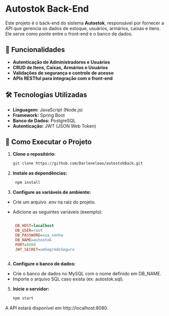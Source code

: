 # Autostok Back-End

Este projeto é o back-end do sistema **Autostok**, responsável por fornecer a API que gerencia os dados de estoque, usuários, armários, caixas e itens. Ele serve como ponte entre o front-end e o banco de dados.

## 📌 Funcionalidades

- **Autenticação de Administradores e Usuários**
- **CRUD de Itens, Caixas, Armários e Usuários**
- **Validações de segurança e controle de acesso**
- **APIs RESTful para integração com o front-end**

## 🛠️ Tecnologias Utilizadas

- **Linguagem:** JavaScript (Node.js)
- **Framework:** Spring Boot
- **Banco de Dados:** PostgreSQL
- **Autenticação:** JWT (JSON Web Token)

## 🚀 Como Executar o Projeto

1. **Clone o repositório:**

   ```bash
   git clone https://github.com/Darleneleao/autostokBack.git

2. **Instale as dependências:**

   ```bash
    npm install
   

3. **Configure as variáveis de ambiente:**

- Crie um arquivo .env na raiz do projeto.
- Adicione as seguintes variáveis (exemplo):

   ```ini

    DB_HOST=localhost
    DB_USER=root
    DB_PASSWORD=sua_senha
    DB_NAME=autostok
    PORT=8080
    JWT_SECRET=umSegredoSeguro
    
4. **Configure o banco de dados:**

- Crie o banco de dados no MySQL com o nome definido em DB_NAME.
- Importe o arquivo SQL caso exista (ex: autostok.sql).

5. **Inicie o servidor:**

    ```bash
    npm start
    
A API estará disponível em http://localhost:8080.

